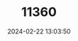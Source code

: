 ---
title: "11360"
category: "Lasmigona decorata"
draft: false
date: 2024-02-22 13:03:50
languages:
  English: ["Carolina Heelsplitter"]
---